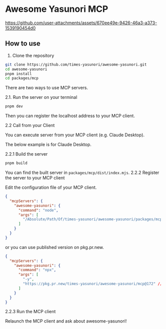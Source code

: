 # Awesome Yasunori MCP

https://github.com/user-attachments/assets/670ee49e-9426-46a3-a373-1539190454d0

## How to use

1. Clone the repository
```bash
git clone https://github.com/times-yasunori/awesome-yasunori.git
cd awesome-yasunori
pnpm install
cd packages/mcp
```

There are two ways to use MCP servers.

2.1. Run the server on your terminal
```bash
pnpm dev
```

Then you can register the localhost address to your MCP client.

2.2 Call from your Client

You can execute server from your MCP client (e.g. Claude Desktop).

The below example is for Claude Desktop.

2.2.1 Build the server
```bash
pnpm build
```

You can find the built server in `packages/mcp/dist/index.mjs`.
2.2.2 Register the server to your MCP client

Edit the configuration file of your MCP client.

```json
{
  "mcpServers": {
    "awesome-yasunori": {
      "command": "node",
      "args": [
        "/Absolute/Path/Of/times-yasunori/awesome-yasunori/packages/mcp/dist/index.mjs"
      ]
    }
  }
}
```

or you can use published version on pkg.pr.new.

```json
{
  "mcpServers": {
    "awesome-yasunori": {
      "command": "npx",
      "args": [
        "-y",
        "https://pkg.pr.new/times-yasunori/awesome-yasunori/mcp@172" // you can check the latest version on pkg.pr.new
      ]
    }
  }
}
```

2.2.3 Run the MCP client

Relaunch the MCP client and ask about awesome-yasunori! 

